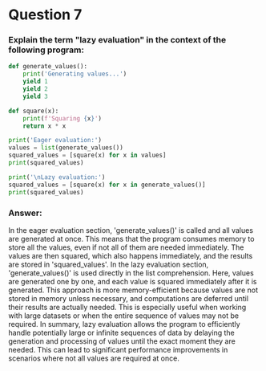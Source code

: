 # Question 7

### Explain the term "lazy evaluation" in the context of the following program:

```python
def generate_values():
    print('Generating values...')
    yield 1
    yield 2
    yield 3

def square(x):
    print(f'Squaring {x}')
    return x * x

print('Eager evaluation:')
values = list(generate_values())
squared_values = [square(x) for x in values]
print(squared_values)

print('\nLazy evaluation:')
squared_values = [square(x) for x in generate_values()]
print(squared_values)

```
### Answer:

In the eager evaluation section, 'generate_values()' is called and all values are generated at once.
This means that the program consumes memory to store all the values, even if not all of them are needed immediately.
The values are then squared, which also happens immediately, and the results are stored in 'squared_values'.
In the lazy evaluation section, 'generate_values()' is used directly in the list comprehension.
Here, values are generated one by one, and each value is squared immediately after it is generated.
This approach is more memory-efficient because values are not stored in memory unless necessary,
and computations are deferred until their results are actually needed.
This is especially useful when working with large datasets or when the entire sequence of values may not be required.
In summary, lazy evaluation allows the program to efficiently handle potentially large or infinite sequences of data
by delaying the generation and processing of values until the exact moment they are needed.
This can lead to significant performance improvements in scenarios where not all values are required at once.